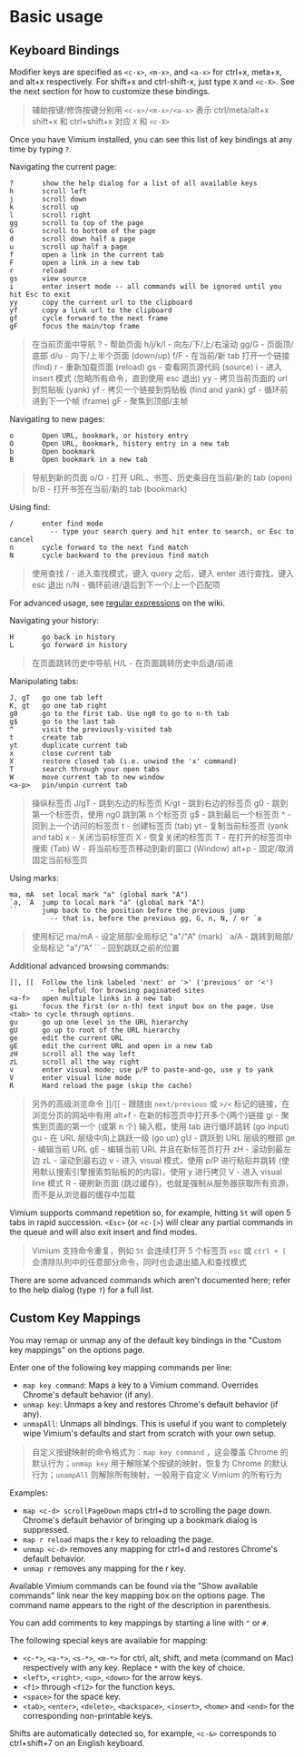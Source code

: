 # Basic usage
## Keyboard Bindings
Modifier keys are specified as `<c-x>`, `<m-x>`, and `<a-x>` for ctrl+x, meta+x, and alt+x respectively. For shift+x and ctrl-shift-x, just type `X` and `<c-X>`. See the next section for how to customize these bindings.
> 辅助按键/修饰按键分别用 `<c-x>/<m-x>/<a-x>` 表示 ctrl/meta/alt+x
> shift+x 和 ctrl+shift+x 对应 `X` 和 `<c-X>`

Once you have Vimium installed, you can see this list of key bindings at any time by typing `?`.

Navigating the current page:

```
?       show the help dialog for a list of all available keys
h       scroll left
j       scroll down
k       scroll up
l       scroll right
gg      scroll to top of the page
G       scroll to bottom of the page
d       scroll down half a page
u       scroll up half a page
f       open a link in the current tab
F       open a link in a new tab
r       reload
gs      view source
i       enter insert mode -- all commands will be ignored until you hit Esc to exit
yy      copy the current url to the clipboard
yf      copy a link url to the clipboard
gf      cycle forward to the next frame
gF      focus the main/top frame
```

> 在当前页面中导航
> ? - 帮助页面
> h/j/k/l - 向左/下/上/右滚动
> gg/G - 页面顶/底部
>  d/u - 向下/上半个页面 (down/up) 
> f/F - 在当前/新 tab 打开一个链接 (find)
> r - 重新加载页面 (reload)
> gs - 查看网页源代码 (source)
> i - 进入 insert 模式 (忽略所有命令，直到使用 esc 退出)
> yy - 拷贝当前页面的 url 到剪贴板 (yank)
> yf - 拷贝一个链接到剪贴板 (find and yank)
> gf - 循环前进到下一个帧 (frame)
> gF - 聚焦到顶部/主帧

Navigating to new pages:

```
o       Open URL, bookmark, or history entry
O       Open URL, bookmark, history entry in a new tab
b       Open bookmark
B       Open bookmark in a new tab
```

> 导航到新的页面
> o/O - 打开 URL、书签、历史条目在当前/新的 tab (open)
> b/B - 打开书签在当前/新的 tab (bookmark)

Using find:

```
/       enter find mode
          -- type your search query and hit enter to search, or Esc to cancel
n       cycle forward to the next find match
N       cycle backward to the previous find match
```

> 使用查找
> / - 进入查找模式，键入 query 之后，键入 enter 进行查找，键入 esc 退出
> n/N - 循环前进/退后到下一个/上一个匹配项

For advanced usage, see [regular expressions](https://github.com/philc/vimium/wiki/Find-Mode) on the wiki.

Navigating your history:

```
H       go back in history
L       go forward in history
```

> 在页面跳转历史中导航
> H/L - 在页面跳转历史中后退/前进

Manipulating tabs:

```
J, gT   go one tab left
K, gt   go one tab right
g0      go to the first tab. Use ng0 to go to n-th tab
g$      go to the last tab
^       visit the previously-visited tab
t       create tab
yt      duplicate current tab
x       close current tab
X       restore closed tab (i.e. unwind the 'x' command)
T       search through your open tabs
W       move current tab to new window
<a-p>   pin/unpin current tab
```

> 操纵标签页
> J/gT - 跳到左边的标签页
> K/gt - 跳到右边的标签页
> g0 - 跳到第一个标签页，使用 ng0 跳到第 n 个标签页
> g$ - 跳到最后一个标签页
> ^ - 回到上一个访问的标签页
> t - 创建标签页 (tab)
> yt - 复制当前标签页 (yank and tab)
> x - 关闭当前标签页
> X - 恢复关闭的标签页
> T - 在打开的标签页中搜索 (Tab)
> W - 将当前标签页移动到新的窗口 (Window)
> alt+p - 固定/取消固定当前标签页

Using marks:

```
ma, mA  set local mark "a" (global mark "A")
`a, `A  jump to local mark "a" (global mark "A")
``      jump back to the position before the previous jump
          -- that is, before the previous gg, G, n, N, / or `a
```

> 使用标记
> ma/mA - 设定局部/全局标记 "a"/"A" (mark)
> \` a/A - 跳转到局部/全局标记 "a"/"A"
> \`\` - 回到跳跃之前的位置

Additional advanced browsing commands:

```
]], [[  Follow the link labeled 'next' or '>' ('previous' or '<')
          - helpful for browsing paginated sites
<a-f>   open multiple links in a new tab
gi      focus the first (or n-th) text input box on the page. Use <tab> to cycle through options.
gu      go up one level in the URL hierarchy
gU      go up to root of the URL hierarchy
ge      edit the current URL
gE      edit the current URL and open in a new tab
zH      scroll all the way left
zL      scroll all the way right
v       enter visual mode; use p/P to paste-and-go, use y to yank
V       enter visual line mode
R       Hard reload the page (skip the cache)
```

> 另外的高级浏览命令
> ]]/\[\[ - 跟随由 `next/previous` 或 `>/<` 标记的链接，在浏览分页的网站中有用
> alt+f - 在新的标签页中打开多个(两个)链接
> gi - 聚焦到页面的第一个 (或第 n 个) 输入框，使用 tab 进行循环跳转 (go input)
> gu - 在 URL 层级中向上跳跃一级  (go up)
> gU - 跳跃到 URL 层级的根部
> ge - 编辑当前 URL
> gE - 编辑当前 URL 并且在新标签页打开
> zH - 滚动到最左边
> zL - 滚动到最右边
> v - 进入 visual 模式，使用 p/P 进行粘贴并跳转 (使用默认搜索引擎搜索剪贴板的的内容)，使用 y 进行拷贝 
> V - 进入 visual line 模式
> R - 硬刷新页面 (跳过缓存)，也就是强制从服务器获取所有资源，而不是从浏览器的缓存中加载

Vimium supports command repetition so, for example, hitting `5t` will open 5 tabs in rapid succession. `<Esc>` (or `<c-[>`) will clear any partial commands in the queue and will also exit insert and find modes.
> Vimium 支持命令重复，例如 `5t` 会连续打开 5 个标签页
> `esc` 或 `ctrl + [` 会清除队列中的任意部分命令，同时也会退出插入和查找模式

There are some advanced commands which aren't documented here; refer to the help dialog (type `?`) for a full list.

## Custom Key Mappings
You may remap or unmap any of the default key bindings in the "Custom key mappings" on the options page.

Enter one of the following key mapping commands per line:

- `map key command`: Maps a key to a Vimium command. Overrides Chrome's default behavior (if any).
- `unmap key`: Unmaps a key and restores Chrome's default behavior (if any).
- `unmapAll`: Unmaps all bindings. This is useful if you want to completely wipe Vimium's defaults and start from scratch with your own setup.

> 自定义按键映射的命令格式为：`map key command` ，这会覆盖 Chrome 的默认行为；`unmap key` 用于解除某个按键的映射，恢复为 Chrome 的默认行为；`unampAll` 则解除所有映射，一般用于自定义 Vimium 的所有行为

Examples:

- `map <c-d> scrollPageDown` maps ctrl+d to scrolling the page down. Chrome's default behavior of bringing up a bookmark dialog is suppressed.
- `map r reload` maps the r key to reloading the page.
- `unmap <c-d>` removes any mapping for ctrl+d and restores Chrome's default behavior.
- `unmap r` removes any mapping for the r key.

Available Vimium commands can be found via the "Show available commands" link near the key mapping box on the options page. The command name appears to the right of the description in parenthesis.

You can add comments to key mappings by starting a line with `"` or `#`.

The following special keys are available for mapping:

- `<c-*>`, `<a-*>`, `<s-*>`, `<m-*>` for ctrl, alt, shift, and meta (command on Mac) respectively with any key. Replace `*` with the key of choice.
- `<left>`, `<right>`, `<up>`, `<down>` for the arrow keys.
- `<f1>` through `<f12>` for the function keys.
- `<space>` for the space key.
- `<tab>`, `<enter>`, `<delete>`, `<backspace>`, `<insert>`, `<home>` and `<end>` for the corresponding non-printable keys.

Shifts are automatically detected so, for example, `<c-&>` corresponds to ctrl+shift+7 on an English keyboard.